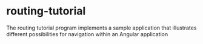 # routing-tutorial
The routing tutorial program implements a sample application that illustrates different possibilities for navigation within an Angular application
